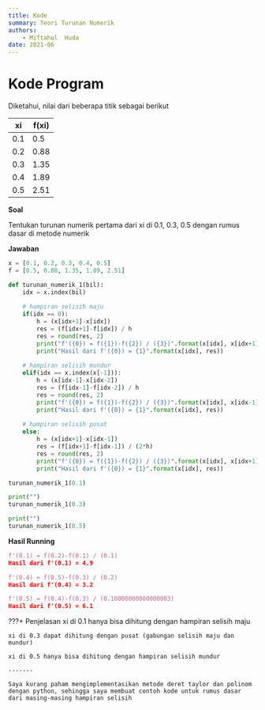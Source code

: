 ```yaml
---
title: Kode
summary: Teori Turunan Numerik
authors:
    - Miftahul  Huda
date: 2021-06
---
```


# Kode Program

Diketahui, nilai dari beberapa titik sebagai berikut

| xi          | f(xi)                          |
| ----------- | ------------------------------ |
| 0.1       | 0.5  |
| 0.2       | 0.88 |
| 0.3       | 1.35 |
| 0.4       | 1.89 |
| 0.5       | 2.51 |

**Soal**

Tentukan turunan numerik pertama dari xi di 0.1, 0.3, 0.5 dengan rumus dasar di metode numerik


**Jawaban**

``` python
x = [0.1, 0.2, 0.3, 0.4, 0.5]
f = [0.5, 0.88, 1.35, 1.89, 2.51]

def turunan_numerik_1(bil):
    idx = x.index(bil)
    
    # hampiran selisih maju
    if(idx == 0):
        h = (x[idx+1]-x[idx])
        res = (f[idx+1]-f[idx]) / h
        res = round(res, 2)
        print("f'({0}) = f({1})-f({2}) / ({3})".format(x[idx], x[idx+1], x[idx], h))
        print("Hasil dari f'({0}) = {1}".format(x[idx], res))
        
    # hampiran selisih mundur
    elif(idx == x.index(x[-1])):
        h = (x[idx-1]-x[idx-2])
        res = (f[idx-1]-f[idx-2]) / h
        res = round(res, 2)
        print("f'({0}) = f({1})-f({2}) / ({3})".format(x[idx], x[idx-1], x[idx-2], h))
        print("Hasil dari f'({0}) = {1}".format(x[idx], res))
        
    # hampiran selisih pusat
    else:
        h = (x[idx+1]-x[idx-1])
        res = (f[idx+1]-f[idx-1]) / (2*h)
        res = round(res, 2)
        print("f'({0}) = f({1})-f({2}) / ({3})".format(x[idx], x[idx+1], x[idx-1], h))
        print("Hasil dari f'({0}) = {1}".format(x[idx], res))

turunan_numerik_1(0.1)

print("")
turunan_numerik_1(0.3)

print("")
turunan_numerik_1(0.5)
```

**Hasil Running**

``` python
f'(0.1) = f(0.2)-f(0.1) / (0.1)
Hasil dari f'(0.1) = 4.9

f'(0.4) = f(0.5)-f(0.3) / (0.2)
Hasil dari f'(0.4) = 3.2

f'(0.5) = f(0.4)-f(0.3) / (0.10000000000000003)
Hasil dari f'(0.5) = 6.1
```


???+ Penjelasan
    xi di 0.1 hanya bisa dihitung dengan hampiran selisih maju

    xi di 0.3 dapat dihitung dengan pusat (gabungan selisih maju dan mundur)

    xi di 0.5 hanya bisa dihitung dengan hampiran selisih mundur

    -------

    Saya kurang paham mengimplementasikan metode deret taylor dan polinom dengan python, sehingga saya membuat contoh kode untuk rumus dasar dari masing-masing hampiran selisih